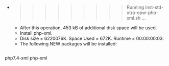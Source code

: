 * >>>>>>>>> Running inst-std-xtra-opw-php-xml.sh ...
  * After this operation, 453 kB of additional disk space will be used.
  * Install php-xml.
  * Disk size = 6220076K. Space Used = 672K. Runtime = 00:00:00:03.
  * The following NEW packages will be installed:
  ```bash
php7.4-xml php-xml
  ```

